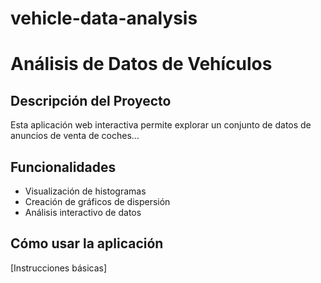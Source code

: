 # vehicle-data-analysis
# Análisis de Datos de Vehículos

## Descripción del Proyecto
Esta aplicación web interactiva permite explorar un conjunto de datos de anuncios de venta de coches...

## Funcionalidades
- Visualización de histogramas
- Creación de gráficos de dispersión
- Análisis interactivo de datos

## Cómo usar la aplicación
[Instrucciones básicas]